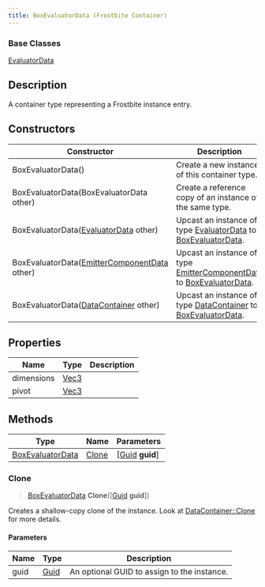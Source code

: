 ```yaml
---
title: BoxEvaluatorData (Frostbite Container)
---
```

### Base Classes

[EvaluatorData](EvaluatorData)

## Description

A container type representing a Frostbite instance entry.

## Constructors

| Constructor                                                                 | Description                                                                                                             |
| --------------------------------------------------------------------------- | ----------------------------------------------------------------------------------------------------------------------- |
| BoxEvaluatorData()                                                          | Create a new instance of this container type.                                                                           |
| BoxEvaluatorData(BoxEvaluatorData other)                                    | Create a reference copy of an instance of the same type.                                                                |
| BoxEvaluatorData([EvaluatorData](EvaluatorData) other)                      | Upcast an instance of type [EvaluatorData](EvaluatorData) to [BoxEvaluatorData](BoxEvaluatorData).                      |
| BoxEvaluatorData([EmitterComponentData](EmitterComponentData) other)        | Upcast an instance of type [EmitterComponentData](EmitterComponentData) to [BoxEvaluatorData](BoxEvaluatorData).        |
| BoxEvaluatorData([DataContainer](/vext/ref/cls/shr/datacontainer) other) | Upcast an instance of type [DataContainer](/vext/ref/cls/shr/datacontainer) to [BoxEvaluatorData](BoxEvaluatorData). |

## Properties

| Name       | Type                              | Description |
| ---------- | --------------------------------- | ----------- |
| dimensions | [Vec3](/vext/ref/cls/shr/Vec3) |             |
| pivot      | [Vec3](/vext/ref/cls/shr/Vec3) |             |

## Methods

| Type                                 | Name            | Parameters                                     |
| ------------------------------------ | --------------- | ---------------------------------------------- |
| [BoxEvaluatorData](BoxEvaluatorData) | [Clone](#clone) | \[[Guid](/vext/ref/cls/shr/guid) **guid**\] |

### Clone

> [BoxEvaluatorData](BoxEvaluatorData) **Clone**(\[[Guid](/vext/ref/cls/shr/guid) **guid**\])

Creates a shallow-copy clone of the instance. Look at [DataContainer::Clone](/vext/ref/cls/shr/datacontainer#clone) for more details.

#### Parameters

| Name | Type         | Description                                 |
| ---- | ------------ | ------------------------------------------- |
| guid | [Guid](Guid) | An optional GUID to assign to the instance. |
